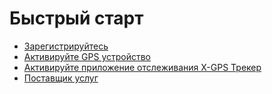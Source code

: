 # Быстрый старт

- [Зарегистрируйтесь](./page-cabd5517-a81d-4d71-b258-20d91633fef1/page-4822cba9-5ed8-45e1-afc9-8f319b08e308.md)
- [Активируйте GPS устройство](./page-a6914e16-20f8-4a41-9ce8-f03db902aa9c/gps.md)
- [Активируйте приложение отслеживания X-GPS Трекер](./page-7ef1b5d1-b171-4695-91a8-b53ae1e9f3fb/x-gps.md)
- [Поставщик услуг](./page-59225f0e-1bb5-4c32-8ff5-1972da58fedc/page-80c1dd47-3e3e-4d57-b438-228a813d869e.md)